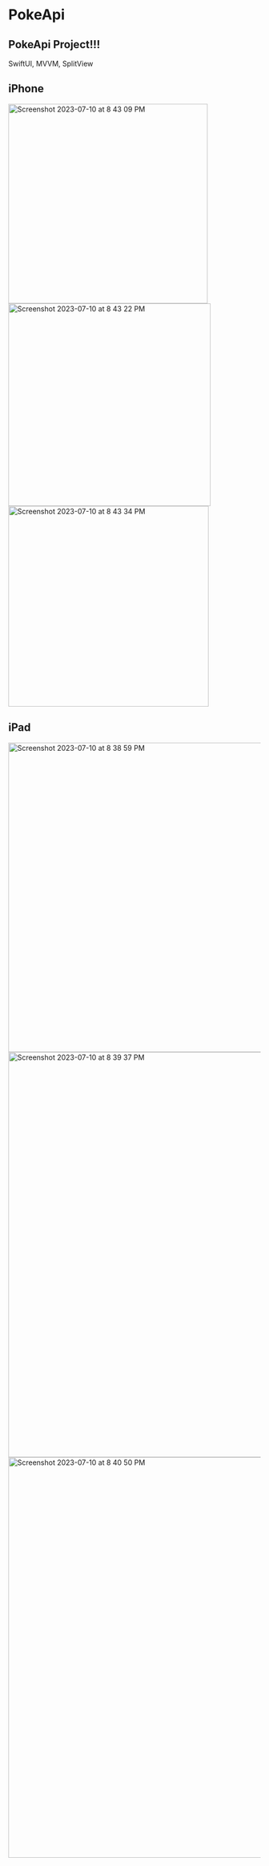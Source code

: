 # PokeApi

## PokeApi Project!!!
SwiftUI, MVVM, SplitView

## iPhone

<img width="398" alt="Screenshot 2023-07-10 at 8 43 09 PM" src="https://github.com/Andres1278/PokeApi/assets/53240772/0fac3ed6-a349-4a31-84a5-a216f468c830">

<img width="404" alt="Screenshot 2023-07-10 at 8 43 22 PM" src="https://github.com/Andres1278/PokeApi/assets/53240772/2d97950e-eea3-48dd-8fb3-6ed78a7b1658">

<img width="400" alt="Screenshot 2023-07-10 at 8 43 34 PM" src="https://github.com/Andres1278/PokeApi/assets/53240772/223db3e2-125e-4f78-bba7-e5e83086fa71">

## iPad

<img width="617" alt="Screenshot 2023-07-10 at 8 38 59 PM" src="https://github.com/Andres1278/PokeApi/assets/53240772/ed6eb5b5-9bb3-41d9-9699-ec5b54b8d725">


<img width="808" alt="Screenshot 2023-07-10 at 8 39 37 PM" src="https://github.com/Andres1278/PokeApi/assets/53240772/4c5a851b-5588-44e1-9da7-c6d5b7073b3b">

<img width="799" alt="Screenshot 2023-07-10 at 8 40 50 PM" src="https://github.com/Andres1278/PokeApi/assets/53240772/f683528d-f0d1-4194-8946-55542970b829">
